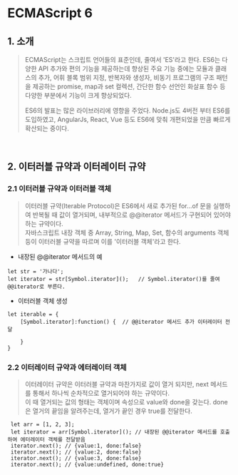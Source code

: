# ECMAScript 6 

## 1. 소개 

> ECMAScript는 스크립트 언어들의 표준인데, 줄여서 'ES'라고 한다. ES6는 다양한 API 추가와 편의 기능을 제공하는데 향상된 주요 기능 중에는 모듈과 클래스의 추가, 어휘 블록 범위 지정, 반복자와 생성자, 비동기 프로그램의 구조 패턴을 제공하는 promise, map과 set 컬렉션, 간단한 함수 선언인 화살표 함수 등 다양한 부분에서 기능이 크게 향상되었다. <br>
> 
> ES6의 발표는 많은 라이브러리에 영향을 주었다. Node.js도 4버전 부터 ES6를 도입하였고, AngularJs, React, Vue 등도 ES6에 맞춰 개편되었을 만큼 빠르게 확산되는 중이다. 

<br>

## 2. 이터러블 규약과 이터레이터 규약 

### 2.1 이터러블 규약과 이터러블 객체 

> 이터러블 규약(Iterable Protocol)은 ES6에서 새로 추가된 for...of 문을 실행하여 반복될 때 값이 열거되며, 내부적으로 @@iterator 메서드가 구현되어 있어야 하는 규약이다. 
> <br> 자바스크립트 내장 객체 중 Array, String, Map, Set, 함수의 arguments 객체 등이 이터러블 규약을 따르며 이를 '이터러블 객체'라고 한다. 

- 내장된 @@iterator 메서드의 예 
```
let str = '가나다'; 
let iterator = str[Symbol.iterator]();   // Symbol.iterator()를 줄여 @@iterator로 부른다. 
```
- 이터러블 객체 생성 
```
let iterable = {
    [Symbol.iterator]:function() {  // @@iterator 메서드 추가 이터레이터 전달 

    }
}
```

### 2.2 이터레이터 규약과 에터레이터 객체 
> 이터레이터 규약은 이터러블 규약과 마찬가지로 값이 열거 되지만, next 메서드를 통해서 하나씩 순차적으로 열거되어야 하는 규약이다. <br>
> 이 때 열거되는 값의 형태는 객체이며 속성으로 value와 done을 갖는다. done은 열거의 끝임을 알려주는데, 열거가 끝인 경우 true를 전달한다. 

```
 let arr = [1, 2, 3]; 
 let iterator = arr[Symbol.iterator](); // 내장된 @@iterator 메서드를 호출하여 에터레이터 객체를 전달받음 
 iterator.next(); // {value:1, done:false}
 iterator.next(); // {value:2, done:false}
 iterator.next(); // {value:3, done:false}
 iterator.next(); // {value:undefined, done:true}
```
